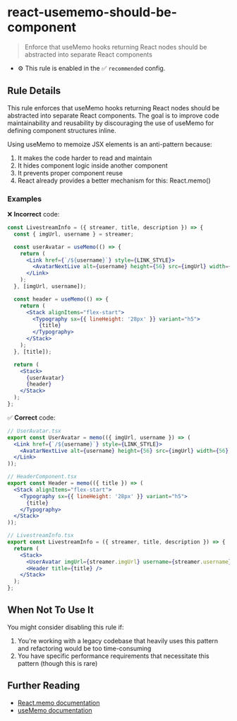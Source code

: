 # react-usememo-should-be-component

> Enforce that useMemo hooks returning React nodes should be abstracted into separate React components

- ⚙️ This rule is enabled in the ✅ `recommended` config.

## Rule Details

This rule enforces that useMemo hooks returning React nodes should be abstracted into separate React components. The goal is to improve code maintainability and reusability by discouraging the use of useMemo for defining component structures inline.

Using useMemo to memoize JSX elements is an anti-pattern because:

1. It makes the code harder to read and maintain
2. It hides component logic inside another component
3. It prevents proper component reuse
4. React already provides a better mechanism for this: React.memo()

### Examples

❌ **Incorrect** code:

```jsx
const LivestreamInfo = ({ streamer, title, description }) => {
  const { imgUrl, username } = streamer;

  const userAvatar = useMemo(() => {
    return (
      <Link href={`/${username}`} style={LINK_STYLE}>
        <AvatarNextLive alt={username} height={56} src={imgUrl} width={56} />
      </Link>
    );
  }, [imgUrl, username]);

  const header = useMemo(() => {
    return (
      <Stack alignItems="flex-start">
        <Typography sx={{ lineHeight: '28px' }} variant="h5">
          {title}
        </Typography>
      </Stack>
    );
  }, [title]);

  return (
    <Stack>
      {userAvatar}
      {header}
    </Stack>
  );
};
```

✅ **Correct** code:

```jsx
// UserAvatar.tsx
export const UserAvatar = memo(({ imgUrl, username }) => (
  <Link href={`/${username}`} style={LINK_STYLE}>
    <AvatarNextLive alt={username} height={56} src={imgUrl} width={56} />
  </Link>
));

// HeaderComponent.tsx
export const Header = memo(({ title }) => (
  <Stack alignItems="flex-start">
    <Typography sx={{ lineHeight: '28px' }} variant="h5">
      {title}
    </Typography>
  </Stack>
));

// LivestreamInfo.tsx
export const LivestreamInfo = ({ streamer, title, description }) => {
  return (
    <Stack>
      <UserAvatar imgUrl={streamer.imgUrl} username={streamer.username} />
      <Header title={title} />
    </Stack>
  );
};
```

## When Not To Use It

You might consider disabling this rule if:

1. You're working with a legacy codebase that heavily uses this pattern and refactoring would be too time-consuming
2. You have specific performance requirements that necessitate this pattern (though this is rare)

## Further Reading

- [React.memo documentation](https://reactjs.org/docs/react-api.html#reactmemo)
- [useMemo documentation](https://reactjs.org/docs/hooks-reference.html#usememo)
